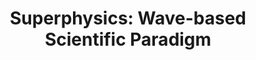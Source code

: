 ---
title: "Superphysics: Wave-based Scientific Paradigm"
image : "/og/sp.jpg"
heading : "A New Science Based on Metaphysics and Dialectics"
sub : "All Knowledge Can Be Grouped Into Three"


cards:
  items:
    - icon : "/icons/tao.png"
      title : "Metaphysics"
      subtitle : "0-50% Replicable: Paradoxical"
    - icon : "/icons/sp.png"
      title : "Superphysics"
      subtitle : "51-99% Replicable: Subjective"
    - icon : "/icons/atom.png"
      title : "Physics"
      subtitle : "100% Replicable: Objective"


tricon1:
  title : "The Nature of the Soul"
  heading : "Everything is a wave that manifests as a particle"
  subtitle : "The analog universe streams in real-definition to create reality"
  icon : "/icons/spmat.png"
  items:
    - url : "/superphysics/principles/matrix"
      icon : "<svg xmlns='http://www.w3.org/2000/svg' viewBox='0 0 640 512' fill='coral' height='80'><!-- Font Awesome Free 5.15.1 by @fontawesome - https://fontawesome.com License - https://fontawesome.com/license/free (Icons: CC BY 4.0, Fonts: SIL OFL 1.1, Code: MIT License) --><path d='M255.03 261.65c6.25 6.25 16.38 6.25 22.63 0l11.31-11.31c6.25-6.25 6.25-16.38 0-22.63L253.25 192l35.71-35.72c6.25-6.25 6.25-16.38 0-22.63l-11.31-11.31c-6.25-6.25-16.38-6.25-22.63 0l-58.34 58.34c-6.25 6.25-6.25 16.38 0 22.63l58.35 58.34zm96.01-11.3l11.31 11.31c6.25 6.25 16.38 6.25 22.63 0l58.34-58.34c6.25-6.25 6.25-16.38 0-22.63l-58.34-58.34c-6.25-6.25-16.38-6.25-22.63 0l-11.31 11.31c-6.25 6.25-6.25 16.38 0 22.63L386.75 192l-35.71 35.72c-6.25 6.25-6.25 16.38 0 22.63zM624 416H381.54c-.74 19.81-14.71 32-32.74 32H288c-18.69 0-33.02-17.47-32.77-32H16c-8.8 0-16 7.2-16 16v16c0 35.2 28.8 64 64 64h512c35.2 0 64-28.8 64-64v-16c0-8.8-7.2-16-16-16zM576 48c0-26.4-21.6-48-48-48H112C85.6 0 64 21.6 64 48v336h512V48zm-64 272H128V64h384v256z'/></svg>"
      title : "We're in a Matrix!"
      subtitle : "See how we can exist well in it"
    - url : "/superphysics/principles/idea"
      icon : "<svg xmlns:'http://www.w3.org/2000/svg' fill='coral' height='80' viewBox='0 0 352 512'><path d='M96.06 454.35c.01 6.29 1.87 12.45 5.36 17.69l17.09 25.69a31.99 31.99 0 0 0 26.64 14.28h61.71a31.99 31.99 0 0 0 26.64-14.28l17.09-25.69a31.989 31.989 0 0 0 5.36-17.69l.04-38.35H96.01l.05 38.35zM0 176c0 44.37 16.45 84.85 43.56 115.78 16.52 18.85 42.36 58.23 52.21 91.45.04.26.07.52.11.78h160.24c.04-.26.07-.51.11-.78 9.85-33.22 35.69-72.6 52.21-91.45C335.55 260.85 352 220.37 352 176 352 78.61 272.91-.3 175.45 0 73.44.31 0 82.97 0 176zm176-80c-44.11 0-80 35.89-80 80 0 8.84-7.16 16-16 16s-16-7.16-16-16c0-61.76 50.24-112 112-112 8.84 0 16 7.16 16 16s-7.16 16-16 16z'/></svg>" 
      title : "Everything is an Idea"
      subtitle : "Inside the Mind or Matrix"
    - url : "/superphysics/solutions/qualimath"
      icon : "<svg xmlns:'http://www.w3.org/2000/svg' fill='coral' height='80' viewBox='0 0 576 512'><path d='M571.31 251.31l-22.62-22.62c-6.25-6.25-16.38-6.25-22.63 0L480 274.75l-46.06-46.06c-6.25-6.25-16.38-6.25-22.63 0l-22.62 22.62c-6.25 6.25-6.25 16.38 0 22.63L434.75 320l-46.06 46.06c-6.25 6.25-6.25 16.38 0 22.63l22.62 22.62c6.25 6.25 16.38 6.25 22.63 0L480 365.25l46.06 46.06c6.25 6.25 16.38 6.25 22.63 0l22.62-22.62c6.25-6.25 6.25-16.38 0-22.63L525.25 320l46.06-46.06c6.25-6.25 6.25-16.38 0-22.63zM552 0H307.65c-14.54 0-27.26 9.8-30.95 23.87l-84.79 322.8-58.41-106.1A32.008 32.008 0 0 0 105.47 224H24c-13.25 0-24 10.74-24 24v48c0 13.25 10.75 24 24 24h43.62l88.88 163.73C168.99 503.5 186.3 512 204.94 512c17.27 0 44.44-9 54.28-41.48L357.03 96H552c13.25 0 24-10.75 24-24V24c0-13.26-10.75-24-24-24z'/></svg>" 
      title : "A New Math for a New Science"
      subtitle : "Has relativity baked in"

articles1:
  items:
    - url : "/superphysics/what-is-superphysics"
      img : "/banner.jpg" 
      title : "What's Superphysics?"
      subtitle : "A new science based on the original Socratic Dialectics"
    - url : "/superphysics/socratic-dialectics/"
      img : "/avatars/socrates.jpg" 
      title : "What's Socratic Dialectics?"
      subtitle : "A thinking paradigm that allows both Physics and Metaphysics"

tricon2:
  title : "The Soul of the Physical Universe"
  heading : "Material Superphysics"
  subtitle : "Based on the five layers of the ancient Greek, Hindus, and Chinese"
  items:
    - url : "/material/fallacies/general-relativity/"
      icon : "<svg xmlns:'http://www.w3.org/2000/svg' fill='orange' height='80' viewBox='0 0 640 512'><path d='M592.604 208.244C559.735 192.836 515.777 184 472 184H186.327c-4.952-6.555-10.585-11.978-16.72-16H376C229.157 137.747 219.403 32 96.003 32H96v128H80V32c-26.51 0-48 28.654-48 64v64c-23.197 0-32 10.032-32 24v40c0 13.983 8.819 24 32 24v16c-23.197 0-32 10.032-32 24v40c0 13.983 8.819 24 32 24v64c0 35.346 21.49 64 48 64V352h16v128h.003c123.4 0 133.154-105.747 279.997-136H169.606c6.135-4.022 11.768-9.445 16.72-16H472c43.777 0 87.735-8.836 120.604-24.244C622.282 289.845 640 271.992 640 256s-17.718-33.845-47.396-47.756zM488 296a8 8 0 0 1-8-8v-64a8 8 0 0 1 8-8c31.909 0 31.942 80 0 80z'/></svg>"
      title : "The Alternative to General Relativity"
      subtitle : "The Metaphysics of Spacetime"
    - url : "/material/principles/universal-relativity/"
      icon : "<svg xmlns:'http://www.w3.org/2000/svg' fill='orange' height='80' viewBox='0 0 640 512'><path d='M471.1 96C405 96 353.3 137.3 320 174.6 286.7 137.3 235 96 168.9 96 75.8 96 0 167.8 0 256s75.8 160 168.9 160c66.1 0 117.8-41.3 151.1-78.6 33.3 37.3 85 78.6 151.1 78.6 93.1 0 168.9-71.8 168.9-160S564.2 96 471.1 96zM168.9 320c-40.2 0-72.9-28.7-72.9-64s32.7-64 72.9-64c38.2 0 73.4 36.1 94 64-20.4 27.6-55.9 64-94 64zm302.2 0c-38.2 0-73.4-36.1-94-64 20.4-27.6 55.9-64 94-64 40.2 0 72.9 28.7 72.9 64s-32.7 64-72.9 64z'/></svg>"
      title : "Universal Relativity"
      subtitle : "Descartes & Kepler over Newton & Einstein"
    - url : "/material/principles/qoe"
      icon : "<svg xmlns:'http://www.w3.org/2000/svg' fill='orange' height='80' viewBox='0 0 448 512'><path d='M223.99908,224a32,32,0,1,0,32.00782,32A32.06431,32.06431,0,0,0,223.99908,224Zm214.172-96c-10.877-19.5-40.50979-50.75-116.27544-41.875C300.39168,34.875,267.63386,0,223.99908,0s-76.39066,34.875-97.89653,86.125C50.3369,77.375,20.706,108.5,9.82907,128-6.54984,157.375-5.17484,201.125,34.958,256-5.17484,310.875-6.54984,354.625,9.82907,384c29.13087,52.375,101.64652,43.625,116.27348,41.875C147.60842,477.125,180.36429,512,223.99908,512s76.3926-34.875,97.89652-86.125c14.62891,1.75,87.14456,10.5,116.27544-41.875C454.55,354.625,453.175,310.875,413.04017,256,453.175,201.125,454.55,157.375,438.171,128ZM63.33886,352c-4-7.25-.125-24.75,15.00391-48.25,6.87695,6.5,14.12891,12.875,21.88087,19.125,1.625,13.75,4,27.125,6.75,40.125C82.34472,363.875,67.09081,358.625,63.33886,352Zm36.88478-162.875c-7.752,6.25-15.00392,12.625-21.88087,19.125-15.12891-23.5-19.00392-41-15.00391-48.25,3.377-6.125,16.37891-11.5,37.88478-11.5,1.75,0,3.875.375,5.75.375C104.09864,162.25,101.84864,175.625,100.22364,189.125ZM223.99908,64c9.50195,0,22.25586,13.5,33.88282,37.25-11.252,3.75-22.50391,8-33.88282,12.875-11.377-4.875-22.62892-9.125-33.88283-12.875C201.74516,77.5,214.49712,64,223.99908,64Zm0,384c-9.502,0-22.25392-13.5-33.88283-37.25,11.25391-3.75,22.50587-8,33.88283-12.875C235.378,402.75,246.62994,407,257.8819,410.75,246.25494,434.5,233.501,448,223.99908,448Zm0-112a80,80,0,1,1,80-80A80.00023,80.00023,0,0,1,223.99908,336ZM384.6593,352c-3.625,6.625-19.00392,11.875-43.63479,11,2.752-13,5.127-26.375,6.752-40.125,7.75195-6.25,15.00391-12.625,21.87891-19.125C384.7843,327.25,388.6593,344.75,384.6593,352ZM369.65538,208.25c-6.875-6.5-14.127-12.875-21.87891-19.125-1.625-13.5-3.875-26.875-6.752-40.25,1.875,0,4.002-.375,5.752-.375,21.50391,0,34.50782,5.375,37.88283,11.5C388.6593,167.25,384.7843,184.75,369.65538,208.25Z'/></svg>"
      title : "Electrons are Positive, Protons are Negative"
      subtitle : "We use male-female to avoid confusion"

articles2:
  items:
    - url : "/material/principles/five-layers/"
      img : "/graphics/physics/general.jpg" 
      title : "The Five Layers of Superphysics"
      subtitle : "The Material, Radioactive, Radiant, Spatial, and Aethereal"
    - url : "/material/principles/qost"
      img : "/photos/physics/quasar.jpg"
      title : "A Better Way to Reach the Stars"
      subtitle : "How aethereal propulsion can A new science based on the original Socratic Dialectics"
    - url : "/medical/physical/principles/viruses-are-ideas"
      icon : "<svg xmlns:'http://www.w3.org/2000/svg' fill='crimson' height='80' viewBox='0 0 512 512'><path d='M483.55,227.55H462c-50.68,0-76.07-61.27-40.23-97.11L437,115.19A28.44,28.44,0,0,0,396.8,75L381.56,90.22c-35.84,35.83-97.11,10.45-97.11-40.23V28.44a28.45,28.45,0,0,0-56.9,0V50c0,50.68-61.27,76.06-97.11,40.23L115.2,75A28.44,28.44,0,0,0,75,115.19l15.25,15.25c35.84,35.84,10.45,97.11-40.23,97.11H28.45a28.45,28.45,0,1,0,0,56.89H50c50.68,0,76.07,61.28,40.23,97.12L75,396.8A28.45,28.45,0,0,0,115.2,437l15.24-15.25c35.84-35.84,97.11-10.45,97.11,40.23v21.54a28.45,28.45,0,0,0,56.9,0V462c0-50.68,61.27-76.07,97.11-40.23L396.8,437A28.45,28.45,0,0,0,437,396.8l-15.25-15.24c-35.84-35.84-10.45-97.12,40.23-97.12h21.54a28.45,28.45,0,1,0,0-56.89ZM224,272a48,48,0,1,1,48-48A48,48,0,0,1,224,272Zm80,56a24,24,0,1,1,24-24A24,24,0,0,1,304,328Z'/></svg>"     
      title : "Viruses Are in Between Waves and Ideas"
      subtitle : "See how they can be stopped"

tricon3:
  title : "The Soul of Living Entities"
  heading : "Medical Superphysics"
  subtitle : "Based on five medical paradigms"
  items:
    - url : "/medical/physical/principles/5-paradigms"
      icon : "<svg xmlns:'http://www.w3.org/2000/svg' fill='crimson' height='80' viewBox='0 0 576 512'><path d='M546.2 9.7c-5.6-12.5-21.6-13-28.3-1.2C486.9 62.4 431.4 96 368 96h-80C182 96 96 182 96 288c0 7 .8 13.7 1.5 20.5C161.3 262.8 253.4 224 384 224c8.8 0 16 7.2 16 16s-7.2 16-16 16C132.6 256 26 410.1 2.4 468c-6.6 16.3 1.2 34.9 17.5 41.6 16.4 6.8 35-1.1 41.8-17.3 1.5-3.6 20.9-47.9 71.9-90.6 32.4 43.9 94 85.8 174.9 77.2C465.5 467.5 576 326.7 576 154.3c0-50.2-10.8-102.2-29.8-144.6z'/></svg>" 
      title : "Cancers and Diseases Have Been Cured by Non-Western Medicine"
      subtitle : "See the wave-based alternatives to particle-based Medicine"
    - url : "/medical/mental/principles/idea-of-self"
      icon : "<svg xmlns:'http://www.w3.org/2000/svg' fill='crimson' height='80' viewBox='0 0 640 512'><path d='M96 224c35.3 0 64-28.7 64-64s-28.7-64-64-64-64 28.7-64 64 28.7 64 64 64zm448 0c35.3 0 64-28.7 64-64s-28.7-64-64-64-64 28.7-64 64 28.7 64 64 64zm32 32h-64c-17.6 0-33.5 7.1-45.1 18.6 40.3 22.1 68.9 62 75.1 109.4h66c17.7 0 32-14.3 32-32v-32c0-35.3-28.7-64-64-64zm-256 0c61.9 0 112-50.1 112-112S381.9 32 320 32 208 82.1 208 144s50.1 112 112 112zm76.8 32h-8.3c-20.8 10-43.9 16-68.5 16s-47.6-6-68.5-16h-8.3C179.6 288 128 339.6 128 403.2V432c0 26.5 21.5 48 48 48h288c26.5 0 48-21.5 48-48v-28.8c0-63.6-51.6-115.2-115.2-115.2zm-223.7-13.4C161.5 263.1 145.6 256 128 256H64c-35.3 0-64 28.7-64 64v32c0 17.7 14.3 32 32 32h65.9c6.3-47.4 34.9-87.3 75.2-109.4z'/></svg>" 
      title : "You Have 3 Billion Selves"
      subtitle : "'You' are made up of a changing wave of 'yous'"
    - url : "/medical/physical/smith-veg"
      icon : "<svg xmlns:'http://www.w3.org/2000/svg' fill='crimson' height='80' viewBox='0 0 640 512'><path d='M96 224c35.3 0 64-28.7 64-64s-28.7-64-64-64-64 28.7-64 64 28.7 64 64 64zm448 0c35.3 0 64-28.7 64-64s-28.7-64-64-64-64 28.7-64 64 28.7 64 64 64zm32 32h-64c-17.6 0-33.5 7.1-45.1 18.6 40.3 22.1 68.9 62 75.1 109.4h66c17.7 0 32-14.3 32-32v-32c0-35.3-28.7-64-64-64zm-256 0c61.9 0 112-50.1 112-112S381.9 32 320 32 208 82.1 208 144s50.1 112 112 112zm76.8 32h-8.3c-20.8 10-43.9 16-68.5 16s-47.6-6-68.5-16h-8.3C179.6 288 128 339.6 128 403.2V432c0 26.5 21.5 48 48 48h288c26.5 0 48-21.5 48-48v-28.8c0-63.6-51.6-115.2-115.2-115.2zm-223.7-13.4C161.5 263.1 145.6 256 128 256H64c-35.3 0-64 28.7-64 64v32c0 17.7 14.3 32 32 32h65.9c6.3-47.4 34.9-87.3 75.2-109.4z'/></svg>" 
      title : "Adam Smith the Vegetarian"
      subtitle : "The founder of economic study preferred vegetables, specifically potatoes, over meat'"

articles3:
  items:
    - url : "/medical/physical/solutions/how-to-stop-covid/"
      img : "/photos/med/covid.jpg" 
      title : "How to Stop Covid"
      subtitle : "It's still here! Stuck-in-a-box-Science is unable to solve it."
    - url : "/medical/physical/solutions/covid-flu-star/"
      img : "/photos/physics/star.jpg" 
      title : "The Covid Star and the Flu Star"
      subtitle : "The Omicron variant forms a regular pattern for a Covid star"


tricon4:
  title : "The Soul of Society"
  heading : "Social Superphysics"
  subtitle : "Fellow-Feeling Instead of Selfish-Interest"
  items:
    - url : "/social/supersociology/principles/collective-wave-of-desire"
      icon : "<svg xmlns:'http://www.w3.org/2000/svg' fill='dodgerblue' height='80' viewBox='0 0 512 512'><path d='M462.3 62.6C407.5 15.9 326 24.3 275.7 76.2L256 96.5l-19.7-20.3C186.1 24.3 104.5 15.9 49.7 62.6c-62.8 53.6-66.1 149.8-9.9 207.9l193.5 199.8c12.5 12.9 32.8 12.9 45.3 0l193.5-199.8c56.3-58.1 53-154.3-9.8-207.9z'/></svg>"     
      title : "Economic Changes Are from the Changes in the Collective Wave of Desire"
      subtitle : "See how herd mentality can be fixed"
    - url : "/social/supersociology/principles/law-social-cycles"
      icon : "<svg xmlns:'http://www.w3.org/2000/svg' fill='dodgerblue' height='80' viewBox='0 0 640 512'><path d='M476 480H324a36 36 0 0 1-36-36V96h-96v156a36 36 0 0 1-36 36H16a16 16 0 0 1-16-16v-32a16 16 0 0 1 16-16h112V68a36 36 0 0 1 36-36h152a36 36 0 0 1 36 36v348h96V260a36 36 0 0 1 36-36h140a16 16 0 0 1 16 16v32a16 16 0 0 1-16 16H512v156a36 36 0 0 1-36 36z'/></svg>" 
      title : "History Repeats Itself as a Wave"
      subtitle : "Democracy, Tyranny, Aristocracy, Oligachy"
    - url : "/social/supersociology/principles/common-interest"
      icon : "<svg xmlns:'http://www.w3.org/2000/svg' fill='dodgerblue' height='80' viewBox='0 0 496 512'><path d='M248 8C111 8 0 119 0 256s111 248 248 248 248-111 248-248S385 8 248 8zm80 168c17.7 0 32 14.3 32 32s-14.3 32-32 32-32-14.3-32-32 14.3-32 32-32zm-160 0c17.7 0 32 14.3 32 32s-14.3 32-32 32-32-14.3-32-32 14.3-32 32-32zm170.2 218.2C315.8 367.4 282.9 352 248 352s-67.8 15.4-90.2 42.2c-13.5 16.3-38.1-4.2-24.6-20.5C161.7 339.6 203.6 320 248 320s86.3 19.6 114.7 53.8c13.6 16.2-11 36.7-24.5 20.4z'/></svg>" 
      title : "The Ego is the Cause of Problems in Society"
      subtitle : "See how supersociology aims to fix it"


articles4:
  items:
    - url : "/social/economics"
      img : "/photos/grains.jpg" 
      title : "A world free from poverty, inequality, and crisis"
      subtitle : "Pantrynomics (Economic Superphysics) deals with resource allocation and socio-economic issues"
    - url : "/social/supersociology"
      img : "/photos/social/protests.jpg" 
      title : "Politics, Law, and Justice for a Better world"
      subtitle : "Supersociology deals with politics, law, governance, and other socio-political issues"
---
